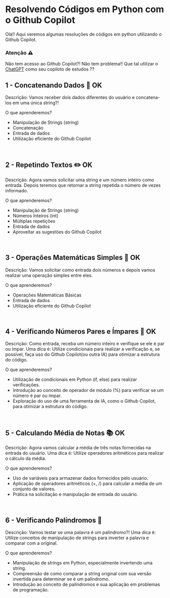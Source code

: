 # Resolvendo Códigos em Python com o Github Copilot

Olá!! Aqui veremos algumas resoluções de códigos em python utilizando o Github Copilot.

### Atenção ⚠️ 

Não tem acesso ao Github Copilot?! Não tem problema!! 
Que tal utilizar o [ChatGPT](https://chat.openai.com/) como seu copiloto de estudos ??

## 1 - Concatenando Dados 🐾 OK

Descrição:
Vamos receber dois dados diferentes do usuário e concatena-los em uma única string?! 

O que aprenderemos?

* Manipulação de Strings (string)
* Concatenação
* Entrada de dados
* Utilização eficiente do Github Copilot

<br>

## 2 - Repetindo Textos ✏️ OK

Descrição:
Agora vamos solicitar uma string e um número inteiro como entrada. Depois teremos que retornar a string repetida o número de vezes informado. 

O que aprenderemos?

* Manipulação de Strings (string)
* Números Inteiros (int)
* Múltiplas repetições
* Entrada de dados
* Aproveitar as sugestões do Github Copilot

<br>

## 3 - Operações Matemáticas Simples 📐 OK

Descrição:
Vamos solicitar como entrada dois números e depois vamos realizar uma operação simples entre eles.

O que aprenderemos?

* Operações Matemáticas Básicas
* Entrada de dados
* Utilização eficiente do Github Copilot

<br>

## 4 - Verificando Números Pares e Ímpares 🧮 OK

Descrição: Como entrada, receba um número inteiro e verifique se ele é par ou ímpar. 
Uma dica é: Utilize condicionais para realizar a verificação e, se possível, faça uso do Github Copilot(ou outra IA) para otimizar a estrutura do código.

O que aprenderemos?
* Utilização de condicionais em Python (if, else) para realizar verificações.
* Introdução ao conceito de operador de módulo (%) para verificar se um número é par ou ímpar.
* Exploração do uso de uma ferramenta de IA, como o Github Copilot, para otimizar a estrutura do código.


<br>

## 5 - Calculando Média de Notas 📚 OK

Descrição: Agora vamos calcular a média de três notas fornecidas na entrada do usuário. 
Uma dica é: Utilize operadores aritméticos para realizar o cálculo da média.

O que aprenderemos?
* Uso de variáveis para armazenar dados fornecidos pelo usuário.
* Aplicação de operadores aritméticos (+, /) para calcular a média de um conjunto de valores.
* Prática na solicitação e manipulação de entrada do usuário.

<br>

## 6 - Verificando Palíndromos 🔄

Descrição: Vamos testar se uma palavra é um palíndromo?! 
Uma dica é: Utilize conceitos de manipulação de strings para inverter a palavra e comparar com a original.

O que aprenderemos?
* Manipulação de strings em Python, especialmente invertendo uma string.
* Compreensão de como comparar a string original com sua versão invertida para determinar se é um palíndromo.
* Introdução ao conceito de palíndromos e sua aplicação em problemas de programação.
